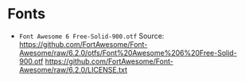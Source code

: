 # Fonts

- `Font Awesome 6 Free-Solid-900.otf`
  Source: https://github.com/FortAwesome/Font-Awesome/raw/6.2.0/otfs/Font%20Awesome%206%20Free-Solid-900.otf
          https://github.com/FortAwesome/Font-Awesome/raw/6.2.0/LICENSE.txt
